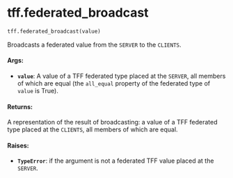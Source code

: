 <div itemscope itemtype="http://developers.google.com/ReferenceObject">
<meta itemprop="name" content="tff.federated_broadcast" />
<meta itemprop="path" content="Stable" />
</div>

# tff.federated_broadcast

``` python
tff.federated_broadcast(value)
```

Broadcasts a federated value from the `SERVER` to the `CLIENTS`.

#### Args:

* <b>`value`</b>: A value of a TFF federated type placed at the `SERVER`, all members
    of which are equal (the `all_equal` property of the federated type of
    `value` is True).


#### Returns:

A representation of the result of broadcasting: a value of a TFF federated
type placed at the `CLIENTS`, all members of which are equal.


#### Raises:

* <b>`TypeError`</b>: if the argument is not a federated TFF value placed at the
    `SERVER`.